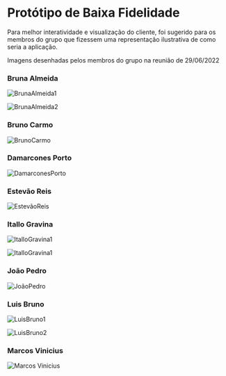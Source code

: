 # Protótipo de Baixa Fidelidade


Para melhor interatividade e visualização do cliente, foi sugerido para os membros do grupo que fizessem uma representação ilustrativa de como seria a aplicação.


Imagens desenhadas pelos membros do grupo na reunião de 29/06/2022


### Bruna Almeida
![BrunaAlmeida1](./images/bruna1.jpeg)

![BrunaAlmeida2](./images/bruna2.jpeg)

### Bruno Carmo
![BrunoCarmo](./images/bruno.jpeg)

### Damarcones Porto
![DamarconesPorto](./images/damarcones.jpeg)
### Estevão Reis
![EstevãoReis](./images/estevao.jpeg)

### Itallo Gravina
![ItalloGravina1](./images/italo1.jpeg)

![ItalloGravina1](./images/italo2.jpeg)

### João Pedro
![JoãoPedro](./images/joao.jpeg)

### Luis Bruno
![LuisBruno1](./images/luis1.jpeg)

![LuisBruno2](./images/luis2.jpeg)

### Marcos Vinicius
![Marcos Vinicius](./images/marcos.jpeg)